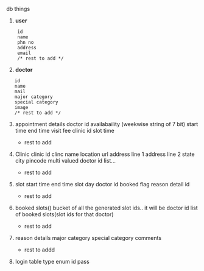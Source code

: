 db things

1. **user** 
```
    id
    name
    phn no
    address
    email
    /* rest to add */
```

2. **doctor**
```
   id
   name
   mail
   major category
   special category
   image 
   /* rest to add */
```

3. appointment details
     doctor id
     availabaility (weekwise string of 7 bit)
     start time
     end time
     visit fee
     clinic id
     slot time
     * rest to add

4. Clinic
     clinic id
     clinc name
     location url
     address line 1
     address line 2
     state
     city
     pincode
     multi valued doctor id list...
     * rest to add

5. slot 
    start time
    end time
    slot day
    doctor id
    booked flag
    reason detail id
    * rest to add

6. booked slots()
    bucket of all the generated slot ids.. it will be
    doctor id
    list of booked slots(slot ids for that doctor)
    * rest to add

7. reason details
    major category
    special category
    comments 
    * rest to addd

8.  login table
     type enum
     id
     pass
